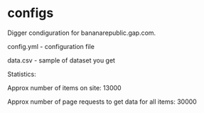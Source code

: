 # configs
Digger condiguration for bananarepublic.gap.com.

config.yml - configuration file

data.csv - sample of dataset you get

Statistics:

Approx number of items on site: 13000

Approx number of page requests to get data for all items: 30000
